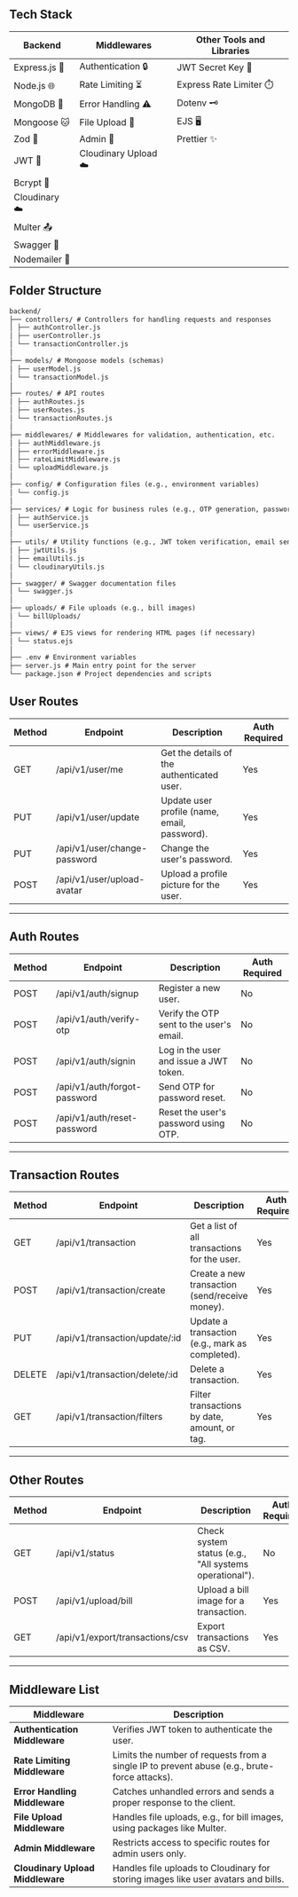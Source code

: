 ## Tech Stack

| Backend       | Middlewares          | Other Tools and Libraries |
| ------------- | -------------------- | ------------------------- |
| Express.js 🚀 | Authentication 🔒    | JWT Secret Key 🔑         |
| Node.js 🌐    | Rate Limiting ⏳     | Express Rate Limiter ⏱️   |
| MongoDB 🍃    | Error Handling ⚠️    | Dotenv 🗝️                 |
| Mongoose 🐱   | File Upload 📂       | EJS 🖥️                    |
| Zod 🔏        | Admin 👑             | Prettier ✨               |
| JWT 🔑        | Cloudinary Upload ☁️ |                           |
| Bcrypt 🔐     |                      |                           |
| Cloudinary ☁️ |                      |                           |
| Multer 📤     |                      |                           |
| Swagger 📜    |                      |                           |
| Nodemailer 📧 |                      |                           |

## Folder Structure

```markdown
backend/
├── controllers/ # Controllers for handling requests and responses
│ ├── authController.js
│ ├── userController.js
│ └── transactionController.js
│
├── models/ # Mongoose models (schemas)
│ ├── userModel.js
│ └── transactionModel.js
│
├── routes/ # API routes
│ ├── authRoutes.js
│ ├── userRoutes.js
│ └── transactionRoutes.js
│
├── middlewares/ # Middlewares for validation, authentication, etc.
│ ├── authMiddleware.js
│ ├── errorMiddleware.js
│ ├── rateLimitMiddleware.js
│ └── uploadMiddleware.js
│
├── config/ # Configuration files (e.g., environment variables)
│ └── config.js
│
├── services/ # Logic for business rules (e.g., OTP generation, password hashing)
│ ├── authService.js
│ └── userService.js
│
├── utils/ # Utility functions (e.g., JWT token verification, email sending)
│ ├── jwtUtils.js
│ ├── emailUtils.js
│ └── cloudinaryUtils.js
│
├── swagger/ # Swagger documentation files
│ └── swagger.js
│
├── uploads/ # File uploads (e.g., bill images)
│ └── billUploads/
│
├── views/ # EJS views for rendering HTML pages (if necessary)
│ └── status.ejs
│
├── .env # Environment variables
├── server.js # Main entry point for the server
└── package.json # Project dependencies and scripts
```

## User Routes

| Method | Endpoint                     | Description                                  | Auth Required |
| ------ | ---------------------------- | -------------------------------------------- | ------------- |
| GET    | /api/v1/user/me              | Get the details of the authenticated user.   | Yes           |
| PUT    | /api/v1/user/update          | Update user profile (name, email, password). | Yes           |
| PUT    | /api/v1/user/change-password | Change the user's password.                  | Yes           |
| POST   | /api/v1/user/upload-avatar   | Upload a profile picture for the user.       | Yes           |

---

## Auth Routes

| Method | Endpoint                     | Description                              | Auth Required |
| ------ | ---------------------------- | ---------------------------------------- | ------------- |
| POST   | /api/v1/auth/signup          | Register a new user.                     | No            |
| POST   | /api/v1/auth/verify-otp      | Verify the OTP sent to the user's email. | No            |
| POST   | /api/v1/auth/signin          | Log in the user and issue a JWT token.   | No            |
| POST   | /api/v1/auth/forgot-password | Send OTP for password reset.             | No            |
| POST   | /api/v1/auth/reset-password  | Reset the user's password using OTP.     | No            |

---

## Transaction Routes

| Method | Endpoint                       | Description                                     | Auth Required |
| ------ | ------------------------------ | ----------------------------------------------- | ------------- |
| GET    | /api/v1/transaction            | Get a list of all transactions for the user.    | Yes           |
| POST   | /api/v1/transaction/create     | Create a new transaction (send/receive money).  | Yes           |
| PUT    | /api/v1/transaction/update/:id | Update a transaction (e.g., mark as completed). | Yes           |
| DELETE | /api/v1/transaction/delete/:id | Delete a transaction.                           | Yes           |
| GET    | /api/v1/transaction/filters    | Filter transactions by date, amount, or tag.    | Yes           |

---

## Other Routes

| Method | Endpoint                        | Description                                            | Auth Required |
| ------ | ------------------------------- | ------------------------------------------------------ | ------------- |
| GET    | /api/v1/status                  | Check system status (e.g., "All systems operational"). | No            |
| POST   | /api/v1/upload/bill             | Upload a bill image for a transaction.                 | Yes           |
| GET    | /api/v1/export/transactions/csv | Export transactions as CSV.                            | Yes           |

---

## Middleware List

| Middleware                       | Description                                                                                  |
| -------------------------------- | -------------------------------------------------------------------------------------------- |
| **Authentication Middleware**    | Verifies JWT token to authenticate the user.                                                 |
| **Rate Limiting Middleware**     | Limits the number of requests from a single IP to prevent abuse (e.g., brute-force attacks). |
| **Error Handling Middleware**    | Catches unhandled errors and sends a proper response to the client.                          |
| **File Upload Middleware**       | Handles file uploads, e.g., for bill images, using packages like Multer.                     |
| **Admin Middleware**             | Restricts access to specific routes for admin users only.                                    |
| **Cloudinary Upload Middleware** | Handles file uploads to Cloudinary for storing images like user avatars and bills.           |

